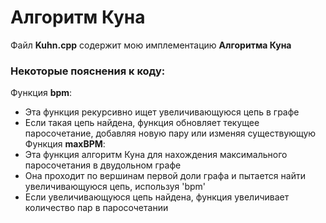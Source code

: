 # Алгоритм Куна

Файл **Kuhn.cpp** содержит мою имплементацию **Алгоритма Куна**
### Некоторые пояснения к коду:
Функция **bpm**:
* Эта функция рекурсивно ищет увеличивающуюся цепь в графе
* Если такая цепь найдена, функция обновляет текущее паросочетание, добавляя
новую пару или изменяя существующую
Функция **maxBPM**:
* Эта функция алгоритм Куна для нахождения максимального паросочетания в двудольном графе
* Она проходит по вершинам первой доли графа и пытается найти увеличивающуюся цепь, используя 'bpm'
* Если увеличивающуюся цепь найдена, функция увеличивает количество пар в паросочетании
